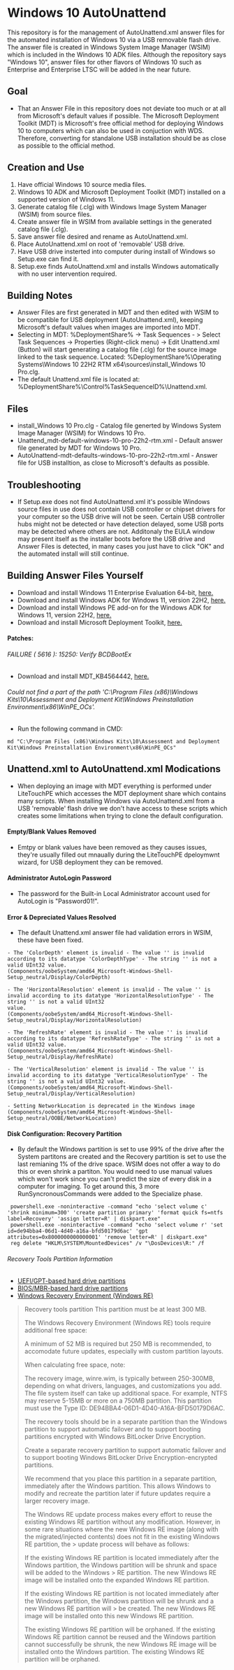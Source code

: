 # Windows 10 AutoUnattend
This repository is for the management of AutoUnattend.xml answer files for the automated installation of Windows 10 via a USB removable flash drive. The answer file is created in Windows System Image Manager (WSIM) which is included in the Windows 10 ADK files. Although the repository says "Windows 10", answer files for other flavors of Windows 10 such as Enterprise and Enterprise LTSC will be added in the near future.

## Goal
- That an Answer File in this repository does not deviate too much or at all from Microsoft's default values if possible. The Microsoft Deployment Toolkit (MDT) is Microsoft's free official method for deploying Windows 10 to computers which can also be used in conjuction with WDS. Therefore, converting for standalone USB installation should be as close as possible to the official method.
 
## Creation and Use
1. Have official Windows 10 source media files.
2. Windows 10 ADK and Microsoft Deployment Toolkit (MDT) installed on a supported version of Windows 11.
3. Generate catalog file (.clg) with Windows Image System Manager (WSIM) from source files.
4. Create answer file in WSIM from available settings in the generated catalog file (.clg).
5. Save answer file desired and rename as AutoUnattend.xml.
6. Place AutoUnattend.xml on root of 'removable' USB drive.
7. Have USB drive insterted into computer during install of Windows so Setup.exe can find it.
8. Setup.exe finds AutoUnattend.xml and installs Windows automatically with no user intervention required.

## Building Notes
- Answer Files are first generated in MDT and then edited with WSIM to be compatible for USB deployment (AutoUnattend.xml), keeping Microsoft's default values when images are imported into MDT. 
- Selecting in MDT: %DeploymentShare% -> Task Sequences - > Select Task Sequences -> Properties (Right-click menu) -> Edit Unattend.xml (Button) will start generating a catalog file (.clg) for the source image linked to the task sequence. Located: %DeploymentShare%\Operating Systems\Windows 10 22H2 RTM x64\sources\install_Windows 10 Pro.clg.
- The default Unattend.xml file is located at: %DeploymentShare%\Control\%TaskSequenceID%\Unattend.xml.

## Files
- install_Windows 10 Pro.clg - Catalog file generted by Windows System Image Manager (WSIM) for Windows 10 Pro.
- Unattend_mdt-default-windows-10-pro-22h2-rtm.xml - Default answer file generated by MDT for Windows 10 Pro.
- AutoUnattend-mdt-defaults-windows-10-pro-22h2-rtm.xml - Answer file for USB installtion, as close to Microsoft's defaults as possible.

## Troubleshooting
- If Setup.exe does not find AutoUnattend.xml it's possible Windows source files in use does not contain USB controller or chipset drivers for your computer so the USB drive will not be seen. Certain USB controller hubs might not be detected or have detection delayed, some USB ports may be detected where others are not. Additonaly the EULA window may present itself as the installer boots before the USB drive and Answer Files is detected, in many cases you just have to click "OK" and the automated install will still continue.

## Building Answer Files Yourself
- Download and install Windows 11 Enterprise Evaluation 64-bit, [here.](https://www.microsoft.com/en-us/evalcenter/evaluate-windows-11-enterprise)
- Download and install Windows ADK for Windows 11, version 22H2, [here.](https://learn.microsoft.com/en-us/windows-hardware/get-started/adk-install)
- Download and install Windows PE add-on for the Windows ADK for Windows 11, version 22H2, [here.](https://learn.microsoft.com/en-us/windows-hardware/get-started/adk-install)
- Download and install Microsoft Deployment Toolkit, [here.](https://www.microsoft.com/en-us/download/details.aspx?id=54259)
#### Patches:
###### FAILURE ( 5616 ): 15250: Verify BCDBootEx
- Download and install MDT_KB4564442, [here.](https://support.microsoft.com/en-us/topic/windows-10-deployments-fail-with-microsoft-deployment-toolkit-on-computers-with-bios-type-firmware-70557b0b-6be3-81d2-556f-b313e29e2cb7)
###### Could not find a part of the path 'C:\Program Files (x86)\Windows Kits\10\Assessment and Deployment Kit\Windows Preinstallation Environment\x86\WinPE_OCs'.
 - Run the following command in CMD:
 ```
 md "C:\Program Files (x86)\Windows Kits\10\Assessment and Deployment Kit\Windows Preinstallation Environment\x86\WinPE_OCs"
 ```
 
## Unattend.xml to AutoUnattend.xml Modications
- When deploying an image with MDT everything is performed under LiteTouchPE which accesses the MDT deployment share which contains many scripts. When installing Windows via AutoUnattend.xml from a USB 'removable' flash drive we don't have access to these scripts which creates some limitations when trying to clone the default configuration.

#### Empty/Blank Values Removed
 - Emtpy or blank values have been removed as they causes issues, they're usually filled out mnaually during the LiteTouchPE dpeloymwnt wizard, for USB deployment they can be removed.

#### Administrator AutoLogin Password
- The password for the Built-in Local Administrator account used for AutoLogin is "Password01!".

#### Error & Depreciated Values Resolved
 - The default Unattend.xml answer file had validation errors in WSIM, these have been fixed.
```
- The 'ColorDepth' element is invalid - The value '' is invalid according to its datatype 'ColorDepthType' - The string '' is not a valid UInt32 value.
(Components/oobeSystem/amd64_Microsoft-Windows-Shell-Setup_neutral/Display/ColorDepth)

- The 'HorizontalResolution' element is invalid - The value '' is invalid according to its datatype 'HorizontalResolutionType' - The string '' is not a valid UInt32 
value.	
(Components/oobeSystem/amd64_Microsoft-Windows-Shell-Setup_neutral/Display/HorizontalResolution)	

- The 'RefreshRate' element is invalid - The value '' is invalid according to its datatype 'RefreshRateType' - The string '' is not a valid UInt32 value.
(Components/oobeSystem/amd64_Microsoft-Windows-Shell-Setup_neutral/Display/RefreshRate)

- The 'VerticalResolution' element is invalid - The value '' is invalid according to its datatype 'VerticalResolutionType' - The string '' is not a valid UInt32 value.
(Components/oobeSystem/amd64_Microsoft-Windows-Shell-Setup_neutral/Display/VerticalResolution)

- Setting NetworkLocation is deprecated in the Windows image
(Components/oobeSystem/amd64_Microsoft-Windows-Shell-Setup_neutral/OOBE/NetworkLocation)
```
#### Disk Configuration: Recovery Partition
 - By default the Windows partition is set to use 99% of the drive after the System partitons are created and the Recovery partition is set to use the last remianing 1% of the drive space. WSIM does not offer a way to do this or even shrink a partiton. You would need to use manual values which won't work since you can't predict the size of every disk in a computer for imaging. To get around this, 3 more RunSyncronousCommands were added to the Specialize phase.
```
 powershell.exe -noninteractive -command "echo 'select volume c' 'shrink minimum=300' 'create partition primary' 'format quick fs=ntfs label=Recovery' 'assign letter=R' | diskpart.exe"
 powershell.exe -noninteractive -command "echo 'select volume r' 'set id=de94bba4-06d1-4d40-a16a-bfd50179d6ac' 'gpt attributes=0x8000000000000001' 'remove letter=R' | diskpart.exe"
 reg delete "HKLM\SYSTEM\MountedDevices" /v "\DosDevices\R:" /f
 ```
###### Recovery Tools Partition Information 
- [UEFI/GPT-based hard drive partitions](https://learn.microsoft.com/en-us/windows-hardware/manufacture/desktop/configure-uefigpt-based-hard-drive-partitions)
- [BIOS/MBR-based hard drive partitions](https://learn.microsoft.com/en-us/windows-hardware/manufacture/desktop/configure-biosmbr-based-hard-drive-partitions)
- [Windows Recovery Environment (Windows RE)](https://learn.microsoft.com/en-us/windows-hardware/manufacture/desktop/windows-recovery-environment--windows-re--technical-reference)
> Recovery tools partition
> This partition must be at least 300 MB.
>
> The Windows Recovery Environment (Windows RE) tools require additional free space:
>
> A minimum of 52 MB is required but 250 MB is recommended, to accomodate future updates, especially with custom partition layouts.
>
> When calculating free space, note:
>
> The recovery image, winre.wim, is typically between 250-300MB, depending on what drivers, 
> languages, and customizations you add.
> The file system itself can take up additional space. 
> For example, NTFS may reserve 5-15MB or more on a 750MB partition.
> This partition must use the Type ID: DE94BBA4-06D1-4D40-A16A-BFD50179D6AC.
>
> The recovery tools should be in a separate partition than the Windows partition to support automatic failover and to support booting partitions encrypted with Windows BitLocker Drive Encryption.
>
> Create a separate recovery partition to support automatic failover and to support booting Windows BitLocker Drive Encryption-encrypted partitions.
>
> We recommend that you place this partition in a separate partition, immediately after the Windows partition. 
> This allows Windows to modify and recreate the partition later if future updates require a larger recovery image.
>
> The Windows RE update process makes every effort to reuse the existing Windows RE partition without any modification. 
> However, in some rare situations where the new Windows RE image (along with the migrated/injected contents) does not fit in the existing Windows RE partition, the > update process will behave as follows:
>
> If the existing Windows RE partition is located immediately after the Windows partition, the Windows partition will be shrunk and space will be added to the Windows > RE partition. The new Windows RE image will be installed onto the expanded Windows RE partition.
>
> If the existing Windows RE partition is not located immediately after the Windows partition, the Windows partition will be shrunk and a new Windows RE partition will > be created. 
> The new Windows RE image will be installed onto this new Windows RE partition. 
>
> The existing Windows RE partition will be orphaned.
> If the existing Windows RE partition cannot be reused and the Windows partition cannot successfully be shrunk, the new Windows RE image will be installed onto the
> Windows partition. 
> The existing Windows RE partition will be orphaned.
